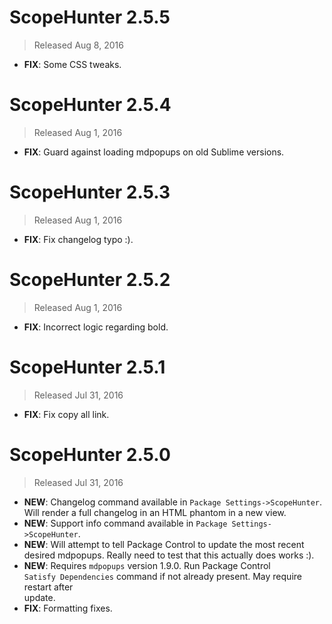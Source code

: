 # ScopeHunter 2.5.5
> Released Aug 8, 2016

- **FIX**: Some CSS tweaks.

# ScopeHunter 2.5.4
> Released Aug 1, 2016

- **FIX**: Guard against loading mdpopups on old Sublime versions.

# ScopeHunter 2.5.3
> Released Aug 1, 2016

- **FIX**: Fix changelog typo :).

# ScopeHunter 2.5.2
> Released Aug 1, 2016

- **FIX**: Incorrect logic regarding bold.

# ScopeHunter 2.5.1
> Released Jul 31, 2016

- **FIX**: Fix copy all link.

# ScopeHunter 2.5.0
> Released Jul 31, 2016

- **NEW**: Changelog command available in `Package Settings->ScopeHunter`.  
Will render a full changelog in an HTML phantom in a new view.
- **NEW**: Support info command available in `Package Settings->ScopeHunter`.
- **NEW**: Will attempt to tell Package Control to update the most recent  
desired mdpopups.  Really need to test that this actually does works :).
- **NEW**: Requires `mdpopups` version 1.9.0.  Run Package Control  
`Satisfy Dependencies` command if not already present. May require restart after  
update.
- **FIX**: Formatting fixes.
